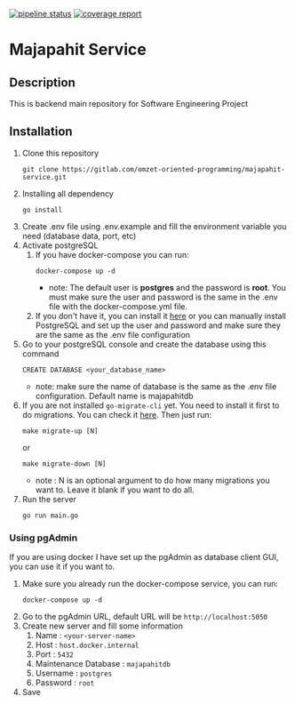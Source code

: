 [![pipeline status](https://gitlab.cs.ui.ac.id/ppl-fasilkom-ui/2022/Kelas-B/OOP/majapahit-service/badges/master/pipeline.svg)](https://gitlab.cs.ui.ac.id/ppl-fasilkom-ui/2022/Kelas-B/OOP/majapahit-service/-/commits/master) [![coverage report](https://gitlab.cs.ui.ac.id/ppl-fasilkom-ui/2022/Kelas-B/OOP/majapahit-service/badges/master/coverage.svg)](https://gitlab.cs.ui.ac.id/ppl-fasilkom-ui/2022/Kelas-B/OOP/majapahit-service/-/commits/master)

# Majapahit Service

## Description

This is backend main repository for Software Engineering Project

## Installation

1. Clone this repository
    ```
    git clone https://gitlab.com/omzet-oriented-programming/majapahit-service.git 
    ```
2. Installing all dependency
    ```
    go install
    ```
3. Create .env file using .env.example and fill the environment variable you need (database data, port, etc)
4. Activate postgreSQL
    1. If you have docker-compose you can run:
         ```
         docker-compose up -d
         ```
        * note: The default user is **postgres** and the password is **root**. You must make sure the user and password
          is the same in the .env file with the docker-compose.yml file.
    2. If you don't have it, you can install it [here](https://docs.docker.com/engine/install/) or you can manually
       install PostgreSQL and set up the user and password and make sure they are the same as the .env file
       configuration
5. Go to your postgreSQL console and create the database using this command
    ```
    CREATE DATABASE <your_database_name>
    ```
    * note: make sure the name of database is the same as the .env file configuration. Default name is majapahitdb
6. If you are not installed `go-migrate-cli` yet. You need to install it first to do migrations. You can check
   it [here](https://github.com/golang-migrate/migrate/tree/master/cmd/migrate). Then just run:
    ```
   make migrate-up [N]
   ```
   or
    ```
   make migrate-down [N]
   ```
    * note : N is an optional argument to do how many migrations you want to. Leave it blank if you want to do all.
7. Run the server
    ```
   go run main.go
   ```

### Using pgAdmin

If you are using docker I have set up the pgAdmin as database client GUI, you can use it if you want to.

1. Make sure you already run the docker-compose service, you can run:
    ```
   docker-compose up -d
   ```
2. Go to the pgAdmin URL, default URL will be `http://localhost:5050`
3. Create new server and fill some information
    1. Name : `<your-server-name>`
    2. Host : `host.docker.internal`
    3. Port : `5432`
    4. Maintenance Database : `majapahitdb`
    5. Username : `postgres`
    6. Password : `root`
4. Save